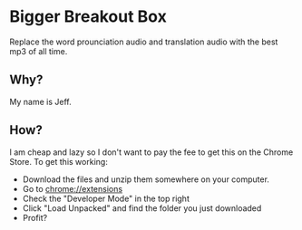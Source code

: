 # Bigger Breakout Box

Replace the word prounciation audio and translation audio with the best mp3 of all time.

## Why?

My name is Jeff.

## How?

I am cheap and lazy so I don't want to pay the fee to get this on the Chrome Store. To get this working:

- Download the files and unzip them somewhere on your computer.
- Go to [chrome://extensions](chrome://extensions)
- Check the "Developer Mode" in the top right
- Click "Load Unpacked" and find the folder you just downloaded
- Profit?
